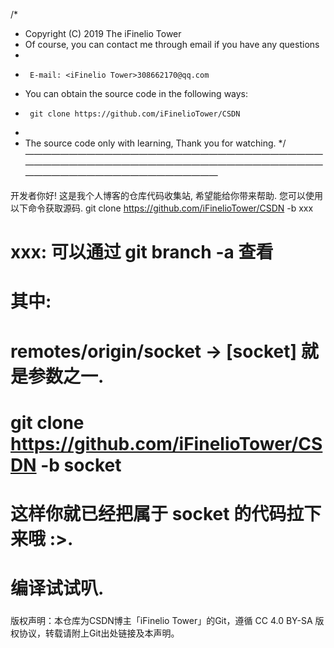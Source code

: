 /*
 * Copyright (C) 2019 The iFinelio Tower
 * Of course, you can contact me through email if you have any questions
 *
 *      E-mail: <iFinelio Tower>308662170@qq.com
 * You can obtain the source code in the following ways:
 *      git clone https://github.com/iFinelioTower/CSDN
 * 
 * The source code only with learning, Thank you for watching.
 */
——————————————————————————————————————————————————————————————————————————————————————————

开发者你好!
这是我个人博客的仓库代码收集站, 希望能给你带来帮助. 您可以使用以下命令获取源码.
git clone https://github.com/iFinelioTower/CSDN -b xxx
###
# xxx: 可以通过 git branch -a 查看
# 其中:
#    remotes/origin/socket -> [socket] 就是参数之一.
#
# git clone https://github.com/iFinelioTower/CSDN -b socket
# 这样你就已经把属于 socket 的代码拉下来哦 :>.
# 编译试试叭.
### 











版权声明：本仓库为CSDN博主「iFinelio Tower」的Git，遵循 CC 4.0 BY-SA 版权协议，转载请附上Git出处链接及本声明。